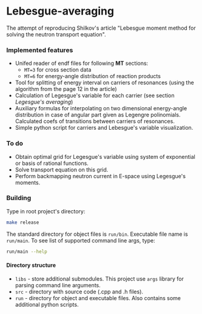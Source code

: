 # Lebesgue-averaging
The attempt of reproducing Shilkov's article "Lebesgue moment method for solving the neutron transport equation".

### Implemented features
-  Unifed reader of endf files for following __MT__ sections:
   -  `MT=3` for cross section data
   -  `MT=6` for energy-angle distribution of reaction products
-  Tool for splitting of energy interval on carriers of resonances (using the algorithm from the page 12 in the article)
-  Calculation of Legesgue's variable for each carrier (see section _Legesgue's averaging_)
-  Auxiliary formulas for interpolating on two dimensional energy-angle distribution in case of angular part given as Legengre polinomials. Calculated coefs of transitions between carriers of resonances.
-  Simple python script for carriers and Lebesgue's variable visualization.
### To do
-  Obtain optimal grid for Legesgue's variable using system of exponential or basis of rational functions.
-  Solve transport equation on this grid.
-  Perform backmapping neutron current in E-space using Legesgue's moments.
### Building
Type in root project's directory:
```bash
make release
```
The standard directory for object files is `run/bin`. Executable file name is `run/main`.
To see list of supported command line args, type:
```bash
run/main --help
```
#### Directory structure
-  `libs` - store additional submodules. This project use `args` library for parsing command line arguments.
-  `src` - directory with source code (.cpp and .h files).
-  `run` - directory for object and executable files. Also contains some additional python scripts.
